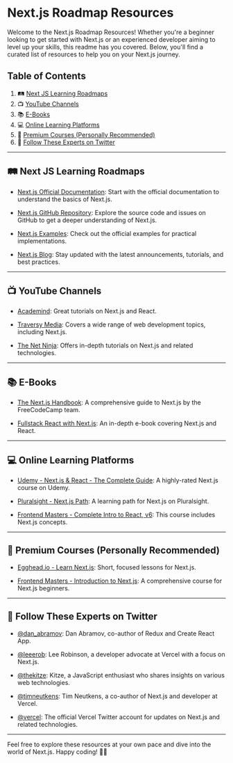 # Next.js Roadmap Resources

Welcome to the Next.js Roadmap Resources! Whether you're a beginner looking to get started with Next.js or an experienced developer aiming to level up your skills, this readme has you covered. Below, you'll find a curated list of resources to help you on your Next.js journey.

## Table of Contents

1. 🛤️ [Next JS Learning Roadmaps](#NextJS-learning-roadmaps)
2. 📺 [YouTube Channels](#youtube-channels)
3. 📚 [E-Books](#e-books)
4. 💻 [Online Learning Platforms](#online-learning-platforms)
5. 🌟 [Premium Courses (Personally Recommended)](#premium-courses)
6. 📣 [Follow These Experts on Twitter](#twitter-experts)

---

## 🛤️ Next JS Learning Roadmaps

- [Next.js Official Documentation](https://nextjs.org/docs/getting-started/introduction): Start with the official documentation to understand the basics of Next.js.

- [Next.js GitHub Repository](https://github.com/vercel/next.js): Explore the source code and issues on GitHub to get a deeper understanding of Next.js.

- [Next.js Examples](https://github.com/vercel/next.js/tree/canary/examples): Check out the official examples for practical implementations.

- [Next.js Blog](https://nextjs.org/blog): Stay updated with the latest announcements, tutorials, and best practices.

---

## 📺 YouTube Channels

- [Academind](https://www.youtube.com/c/Academind): Great tutorials on Next.js and React.

- [Traversy Media](https://www.youtube.com/user/TechGuyWeb): Covers a wide range of web development topics, including Next.js.

- [The Net Ninja](https://www.youtube.com/channel/UCW5YeuERMmlnqo4oq8vwUpg): Offers in-depth tutorials on Next.js and related technologies.

---

## 📚 E-Books

- [The Next.js Handbook](https://www.freecodecamp.org/news/the-next-js-handbook/): A comprehensive guide to Next.js by the FreeCodeCamp team.

- [Fullstack React with Next.js](https://www.newline.co/fullstack-react-with-nextjs): An in-depth e-book covering Next.js and React.

---

## 💻 Online Learning Platforms

- [Udemy - Next.js & React - The Complete Guide](https://www.udemy.com/course/nextjs-react-the-complete-guide/): A highly-rated Next.js course on Udemy.

- [Pluralsight - Next.js Path](https://www.pluralsight.com/paths/nextjs): A learning path for Next.js on Pluralsight.

- [Frontend Masters - Complete Intro to React, v6](https://frontendmasters.com/courses/complete-react-v6/): This course includes Next.js concepts.

---

## 🌟 Premium Courses (Personally Recommended)

- [Egghead.io - Learn Next.js](https://egghead.io/courses/learn-next-js-f191): Short, focused lessons for Next.js.

- [Frontend Masters - Introduction to Next.js](https://frontendmasters.com/courses/next-js/): A comprehensive course for Next.js beginners.

---

## 📣 Follow These Experts on Twitter

- [@dan_abramov](https://twitter.com/dan_abramov): Dan Abramov, co-author of Redux and Create React App.

- [@leeerob](https://twitter.com/leeerob): Lee Robinson, a developer advocate at Vercel with a focus on Next.js.

- [@thekitze](https://twitter.com/thekitze): Kitze, a JavaScript enthusiast who shares insights on various web technologies.

- [@timneutkens](https://twitter.com/timneutkens): Tim Neutkens, a co-author of Next.js and developer at Vercel.

- [@vercel](https://twitter.com/vercel): The official Vercel Twitter account for updates on Next.js and related technologies.

---

Feel free to explore these resources at your own pace and dive into the world of Next.js. Happy coding! 🚀🌐
